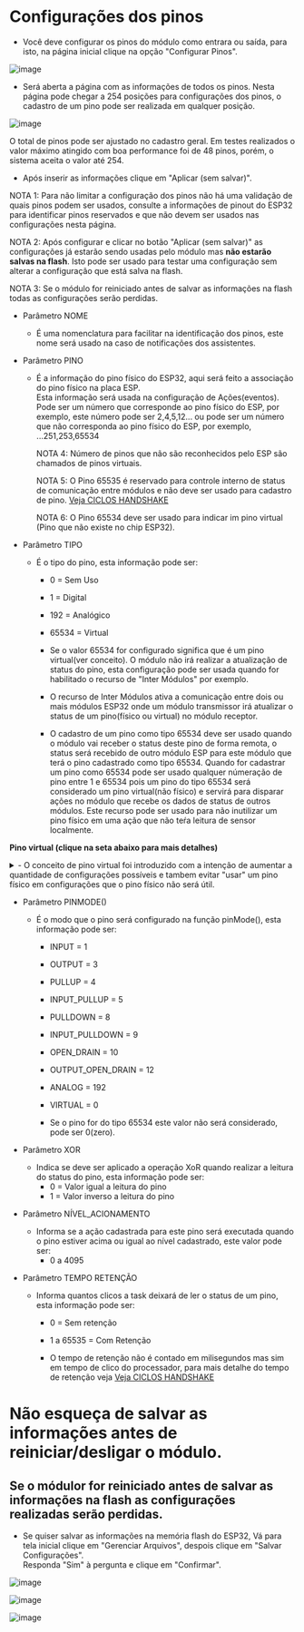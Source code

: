 # Configurações dos pinos

- Você deve configurar os pinos do módulo como entrara ou saída, para isto, na página inicial clique na opção "Configurar Pinos".<br>

![image](https://github.com/rede-analista/smcr/blob/develop/manual/telas/c_pinos_t0.png)


- Será aberta a página com as informações de todos os pinos. Nesta página pode chegar a 254 posições para configurações dos pinos, o cadastro de um pino pode ser realizada em qualquer posição.<br>

![image](https://github.com/rede-analista/smcr/blob/develop/manual/telas/c_pinos_t1.png)


O total de pinos pode ser ajustado no cadastro geral. Em testes realizados o valor máximo atingido com boa performance foi de 48 pinos, porém, o sistema aceita o valor até 254.<br>

- Após inserir as informações clique em "Aplicar (sem salvar)".


NOTA 1: Para não limitar a configuração dos pinos não há uma validação de quais pinos podem ser usados, consulte a informações de pinout do ESP32 para identificar pinos reservados e que não devem ser usados nas configurações nesta página.<br>

NOTA 2: Após configurar e clicar no botão "Aplicar (sem salvar)" as configurações já estarão sendo usadas pelo módulo mas **não estarão salvas na flash**. Isto pode ser usado para testar uma configuração sem alterar a configuração que está salva na flash.<br>

NOTA 3: Se o módulo for reiniciado antes de salvar as informações na flash todas as configurações serão perdidas.<br>

- Parâmetro NOME
  - É uma nomenclatura para facilitar na identificação dos pinos, este nome será usado na caso de notificações dos assistentes.

- Parâmetro PINO
  - É a informação do pino físico do ESP32, aqui será feito a associação do pino físico na placa ESP.<br>
    Esta informação será usada na configuração de Ações(eventos).<br>
    Pode ser um número que corresponde ao pino físico do ESP, por exemplo, este número pode ser 2,4,5,12... ou pode ser um número que não corresponda ao pino físico do ESP, por exemplo, ...251,253,65534<br>

    NOTA 4: Número de pinos que não são reconhecidos pelo ESP são chamados de pinos virtuais.<br>

    NOTA 5: O Pino 65535 é reservado para controle interno de status de comunicação entre módulos e não deve ser usado para cadastro de pino. [Veja CICLOS HANDSHAKE](intermod.md)

    NOTA 6: O Pino 65534 deve ser usado para indicar im pino virtual (Pino que não existe no chip ESP32).<br>

- Parâmetro TIPO
  - É o tipo do pino, esta informação pode ser:
    - 0 = Sem Uso
    - 1 = Digital
    - 192 = Analógico
    - 65534 = Virtual
  
    - Se o valor 65534 for configurado significa que é um pino virtual(ver conceito). O módulo não irá realizar a atualização de status do pino, esta configuração pode ser usada quando for habilitado o recurso de "Inter Módulos" por exemplo.<br>

    - O recurso de Inter Módulos ativa a comunicação entre dois ou mais módulos ESP32 onde um módulo transmissor irá atualizar o status de um pino(físico ou virtual) no módulo receptor.<br>
    
    - O cadastro de um pino como tipo 65534 deve ser usado quando o módulo vai receber o status deste pino de forma remota, o status será recebido de outro módulo ESP para este módulo que terá o pino cadastrado como tipo 65534. Quando for cadastrar um pino como 65534 pode ser usado qualquer númeração de pino entre 1 e 65534 pois um pino do tipo 65534 será considerado um pino virtual(não físico) e servirá para disparar ações no módulo que recebe os dados de status de outros módulos. Este recurso pode ser usado para não inutilizar um pino físico em uma ação que não teŕa leitura de sensor localmente.

**Pino virtual (clique na seta abaixo para mais detalhes)**
<details>
<summary>- O conceito de pino virtual foi introduzido com a intenção de aumentar a quantidade de configurações possíveis e tambem evitar "usar" um pino físico em configurações que o pino físico não será útil.</summary>

- Considere um ambiente em que tem vários módulos com várias funções, neste tipo de ambiente facilmente voce pode se impedido de usar pinos iguais entre módulos devido a conflito de identificação de pinos, ou ainda ter poucos pinos disponíveis para realizar suas configurações.<br>

![image](https://github.com/rede-analista/smcr/blob/develop/manual/telas/t_top_0.png)

<br>
<br>
<br>
<br>
  - Imagine de voce possui um módulo que tem um botão e um buzzer como se fosse uma campainha no portão.<br>
  - Imagine que também possui um segundo módulo que fica dentro de casa para receber a informação que a campainha foi acionada.<br>
<br>
<br>
<br>
<br>
<br>
<br>
- Exemplo de funcionamento **SEM USAR** o recurso de pino virtual.<br>

![image](https://github.com/rede-analista/smcr/blob/develop/manual/telas/t_top_3.png)


<br>
<br>  
  - Veja que o pino de origem precisa ser o mesmo nas duas placas. Considerando que uma placa esp possui em média 25 pinos GPIO, poderíamos ter no máximo 12 pinos de entrada e 12 pinos de saída póis para cada saída a ŕincípio teríamos uma entrada que vai gerar o disparo.<br>
    - Pino Origem == Pino de entrada == Pino de sensor (botão, reed switch, etc.).<br>
    - Pino Destino == Pino de saída == Pino de controle (buzzer, led, relé, etc.).<br>
  - Para acionar uma saída(pino destino) é preciso ter uma entrada(pino origem).<br>
  - Quando o botão for acionado, o transmissor vai enviar a informação que o pino 4 foi acionado para o receptor. O receptor recebe a informação do pino 4 acionado e também aciona o pino 23.<br>
  - Neste caso o pino 4 do módulo receptor **NÃO PODERÁ** mais ser usado para outra função mesmo que não tenha nehum sensor físico associado ao pino 4.<br>
  - Se quiser configurar um módulo como central onde não teŕa nenhum sensor conectado na central poderá ter apenas 12 pinos de saídas para indicar alertas pois outros 12 pinos serão usados como entrada recebendo status de outros módulos transmissores.<br>
<br>
<br>
<br>
<br>
<br>
<br>
- Exemplo de funcionamento **USANDO** o recurso de pino virtual.<br>

![image](https://github.com/rede-analista/smcr/blob/develop/manual/telas/t_top_4.png)

 
  - Veja agora que o pino de origem não precisa ser o mesmo nas duas placas, porém, voce não está usando um número de pino físico válido. Neste caso todas as GPIO poderão ser usadas como saídas (destinos) para informar alertas.<br>
    - Pino Origem == Pino de entrada == Pino de sensor (botão, reed switch, etc.).<br>
    - Pino Destino == Pino de saída == Pino de controle (buzzer, led, relé, etc.).<br>
  - Para acionar uma saída(pino destino) é preciso ter uma entrada(pino origem).<br>
  - Quando o botão for acionado, o transmissor vai enviar a informação que o pino 200 foi acionado para o receptor. O receptor recebe a informação do pino 200 acionado e também aciona o pino 23.<br>
  - Neste caso o pino 4 do módulo receptor **PODERÁ** mais ser usado para outra função.<br>
  - Se quiser configurar um módulo como central onde não terá nenhum sensor conectado na central poderá usar todos os pinos como saídas para indicar alertas pois os pinos de entrada serão virtuais.<br>
<br>
<br>
<br>
<br>
<br>
<br>
- Exemplo de funcionamento USANDO o recurso de pino virtual com 2 módulos transmissores.<br>

![image](https://github.com/rede-analista/smcr/blob/develop/manual/telas/t_top_5.png)


  - Veja que o pino de origem pode ser o mesmo nas duas placas, porém, voce não está usando um número de pino físico válido. Neste caso todas as GPIO poderão ser usadas como saídas (destinos) para informar alertas.<br>
    - Pino Origem == Pino de entrada == Pino de sensor (botão, reed switch, etc.).<br>
    - Pino Destino == Pino de saída == Pino de controle (buzzer, led, relé, etc.).<br>
  - Para acionar uma saída(pino destino) é preciso ter uma entrada(pino origem).<br>
  - Note que não precisa haver relação entre os pinos das placas transmissores e receptoras. Precisa apenas ficar atento ao conflito de pinos em uma mesma placa.
<br>
<br>
<br>
<br>
<br>
<br>
</details>
    

- Parâmetro PINMODE()
  - É o modo que o pino será configurado na função pinMode(), esta informação pode ser:
    - INPUT = 1
    - OUTPUT = 3
    - PULLUP = 4
    - INPUT_PULLUP = 5
    - PULLDOWN = 8
    - INPUT_PULLDOWN = 9
    - OPEN_DRAIN = 10
    - OUTPUT_OPEN_DRAIN = 12
    - ANALOG = 192
    - VIRTUAL = 0

    - Se o pino for do tipo 65534 este valor não será considerado, pode ser 0(zero).

- Parâmetro XOR
  - Indica se deve ser aplicado a operação XoR quando realizar a leitura do status do pino, esta informação pode ser:
    - 0 = Valor igual a leitura do pino
    - 1 = Valor inverso a leitura do pino

- Parâmetro NÍVEL_ACIONAMENTO
  - Informa se a ação cadastrada para este pino será executada quando o pino estiver acima ou igual ao nível cadastrado, este valor pode ser:
    - 0 a 4095

- Parâmetro TEMPO RETENÇÃO
  - Informa quantos clicos a task deixará de ler o status de um pino, esta informação pode ser:
    - 0 = Sem retenção
    - 1 a 65535 = Com Retenção

    - O tempo de retenção não é contado em milisegundos mas sim em tempo de clico do processador, para mais detalhe do tempo de retenção veja [Veja CICLOS HANDSHAKE](intermod.md)


 # Não esqueça de salvar as informações antes de reiniciar/desligar o módulo.
## Se o módulor for reiniciado antes de salvar as informações na flash as configurações realizadas serão perdidas.

- Se quiser salvar as informações na memória flash do ESP32, Vá para tela inicial clique em "Gerenciar Arquivos", despois clique em "Salvar Configurações".<br>
  Responda "Sim" à pergunta e clique em "Confirmar".<br>

![image](https://github.com/rede-analista/smcr/blob/develop/manual/telas/t_top_5.png)

![image](https://github.com/rede-analista/smcr/blob/develop/manual/telas/t_salvar_t2.png)

![image](https://github.com/rede-analista/smcr/blob/develop/manual/telas/t_salvar_t3.png)